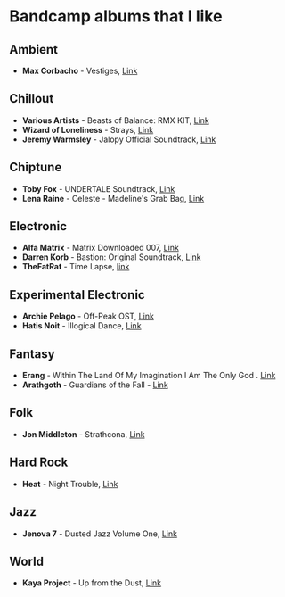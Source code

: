 Bandcamp albums that I like
===========================

Ambient	
-------

  * **Max Corbacho** - Vestiges, [Link](https://maxcorbacho.bandcamp.com/album/vestiges)

Chillout
--------

  * **Various Artists** - Beasts of Balance: RMX KIT, [Link](http://music.disasterpeace.com/album/beasts-of-balance-rmx-kit)
  * **Wizard of Loneliness** - Strays, [Link](https://halcyontapes.bandcamp.com/album/strays)
  * **Jeremy Warmsley** - Jalopy Official Soundtrack, [Link](https://jeremywarmsley.bandcamp.com/album/jalopy-official-soundtrack)

Chiptune
--------

  * **Toby Fox** - UNDERTALE Soundtrack, [Link](https://tobyfox.bandcamp.com/album/undertale-soundtrack)
  * **Lena Raine** - Celeste - Madeline's Grab Bag, [Link](https://radicaldreamland.bandcamp.com/album/celeste-madelines-grab-bag)

Electronic
----------

  * **Alfa Matrix** - Matrix Downloaded 007, [Link](https://alfamatrix.bandcamp.com/album/matrix-downloaded-007)
  * **Darren Korb** - Bastion: Original Soundtrack, [Link](https://supergiantgames.bandcamp.com/album/bastion-original-soundtrack)
  * **TheFatRat** - Time Lapse, [link](https://thefatrat.bandcamp.com/track/time-lapse)

Experimental Electronic
-----------------------

  * **Archie Pelago** - Off​-​Peak OST, [Link](https://archiepelago.bandcamp.com/album/off-peak-ost)
  * **Hatis Noit** - Illogical Dance, [Link](https://hatisnoit.bandcamp.com/album/illogical-dance)

Fantasy
-------

  * **Erang** - Within The Land Of My Imagination I Am The Only God . [Link](https://erang.bandcamp.com/album/within-the-land-of-my-imagination-i-am-the-only-god)
  * **Arathgoth** - Guardians of the Fall - [Link](https://arathgoth.bandcamp.com/album/guardians-of-the-fall)

Folk
----

  * **Jon Middleton** - Strathcona, [Link](https://jonmiddleton.bandcamp.com/album/strathcona)

Hard Rock
---------

 * **Heat** - Night Trouble, [Link](https://heatbandofficial.bandcamp.com/album/night-trouble)

Jazz
----

  * **Jenova 7** - Dusted Jazz Volume One, [Link](http://jenova7.com/album/dusted-jazz-volume-one)

World
-----

  * **Kaya Project** - Up from the Dust, [Link](https://sebtaylor.bandcamp.com/album/up-from-the-dust)

